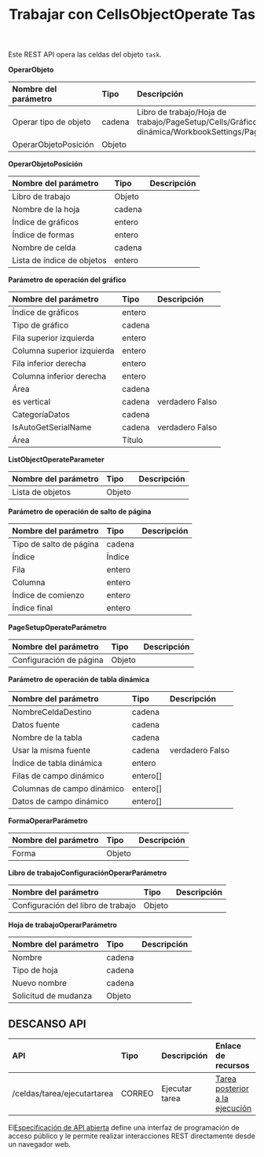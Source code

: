 ﻿---
title: Trabajar con CellsObjectOperate Tas
second_title: Aspose.Cells Cloud Documen
type: docs
url: /es/tasks/cells-object-operate/
aliases: [/working-with-cellsobjectoperate-task/]
description: "Cells.Cloud API para Excel operar: tarea de operación de objeto de celdas"
weight: 20
kwords: Excel, Office Nube, REST API, Hoja de cálculo, PDF, CSV, Json, Markdwon, Trabajar con la tarea CellsObjectOperate
---
Este REST API opera las celdas del objeto `task`.

**OperarObjeto**

|Nombre del parámetro|Tipo|Descripción|
|:- |:- |:- |
| Operar tipo de objeto| cadena| Libro de trabajo/Hoja de trabajo/PageSetup/Cells/Gráfico/Forma/ListObject/Tabla dinámica/WorkbookSettings/PageBreak|
| OperarObjetoPosición| Objeto||

**OperarObjetoPosición**

|Nombre del parámetro|Tipo|Descripción|
|:- |:- |:- |
| Libro de trabajo| Objeto||
| Nombre de la hoja| cadena||
| Índice de gráficos| entero||
| Índice de formas| entero||
| Nombre de celda| cadena||
| Lista de índice de objetos| entero||


**Parámetro de operación del gráfico**

|Nombre del parámetro|Tipo|Descripción|
|:- |:- |:- |
| Índice de gráficos| entero||
|Tipo de gráfico| cadena||
| Fila superior izquierda| entero||
| Columna superior izquierda| entero||
| Fila inferior derecha| entero||
| Columna inferior derecha| entero||
| Área| cadena||
| es vertical| cadena| verdadero Falso|
| CategoríaDatos| cadena||
| IsAutoGetSerialName| cadena| verdadero Falso|
| Área| Título||

**ListObjectOperateParameter** 

|Nombre del parámetro|Tipo|Descripción|
|:- |:- |:- |
| Lista de objetos| Objeto||

**Parámetro de operación de salto de página**

|Nombre del parámetro|Tipo|Descripción|
|:- |:- |:- |
| Tipo de salto de página| cadena||
| Índice| Índice||
| Fila| entero||
| Columna| entero||
| Índice de comienzo| entero||
| Índice final| entero||


**PageSetupOperateParámetro**

|Nombre del parámetro|Tipo|Descripción|
|:- |:- |:- |
| Configuración de página| Objeto||


**Parámetro de operación de tabla dinámica**

|Nombre del parámetro|Tipo|Descripción|
|:- |:- |:- |
| NombreCeldaDestino| cadena||
| Datos fuente| cadena||
| Nombre de la tabla| cadena||
| Usar la misma fuente| cadena| verdadero Falso|
| Índice de tabla dinámica| entero||
| Filas de campo dinámico|entero[]||
| Columnas de campo dinámico|entero[]||
| Datos de campo dinámico|entero[]||


**FormaOperarParámetro**


|Nombre del parámetro|Tipo|Descripción|
|:- |:- |:- |
| Forma| Objeto||


**Libro de trabajoConfiguraciónOperarParámetro**


|Nombre del parámetro|Tipo|Descripción|
|:- |:- |:- |
| Configuración del libro de trabajo| Objeto||

**Hoja de trabajoOperarParámetro**


|Nombre del parámetro|Tipo|Descripción|
|:- |:- |:- |
| Nombre| cadena||
| Tipo de hoja| cadena||
| Nuevo nombre| cadena||
| Solicitud de mudanza| Objeto||

## DESCANSO API

|**API**|**Tipo**|**Descripción**|**Enlace de recursos**|
|:- |:- |:- |:- |
|/celdas/tarea/ejecutartarea|CORREO|Ejecutar tarea|[Tarea posterior a la ejecución](https://apireference.aspose.cloud/cells/#/Task/PostRunTask)|

 El[Especificación de API abierta](https://apireference.aspose.cloud/cells/#/Workbook/PostImportData) define una interfaz de programación de acceso público y le permite realizar interacciones REST directamente desde un navegador web.

